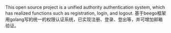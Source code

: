 This open source project is a unified authority authentication system, which has realized functions such as registration, login, and logout.
基于beego框架用golang写的统一的权限认证系统，已实现注册、登录、登出等，并可增加邮箱验证。


